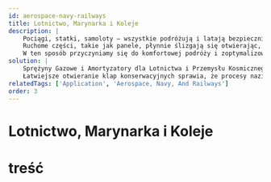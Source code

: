 ```yaml
---
id: aerospace-navy-railways
title: Lotnictwo, Marynarka i Koleje
description: |
    Pociągi, statki, samoloty – wszystkie podróżują i latają bezpiecznie i delikatnie, podczas gdy wibracje i uderzenia są tłumione.
    Ruchome części, takie jak panele, płynnie ślizgają się otwierając, zamykając, w górę i w dół.
    W ten sposób przyczyniamy się do komfortowej podróży i zoptymalizowanych warunków pracy na pokładzie. Podobnie pomagamy skutecznie zapobiegać zużyciu i optymalizować wydajność.
solution: |
    Sprężyny Gazowe i Amortyzatory dla Lotnictwa i Przemysłu Kosmicznego, Budownictwa Okrętowego i Kolei; od bagażników po regulowane oparcia siedzeń.
    Łatwiejsze otwieranie klap konserwacyjnych sprawia, że procesy naziemne są bardziej wydajne - a izolacja wibracji chroni sprzęt elektroniczny. Nawet płynna jazda dzięki ochronie pantografu.
relatedTags: ['Application', 'Aerospace, Navy, And Railways']
order: 3
---
```

# Lotnictwo, Marynarka i Koleje
# treść
